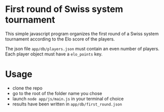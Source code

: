 # First round of Swiss system tournament

This simple javascript program organizes the first round of a Swiss system tournament according to the Elo score of the players.

The json file ``app/db/players.json`` must contain an even number of players. Each player object must have a ```elo_points``` key.

# Usage
- clone the repo 
- go to the root of the folder name you chose
- launch ```node app/js/main.js``` in your terminal of choice
- results have been written in ```app/db/first_round.json```
